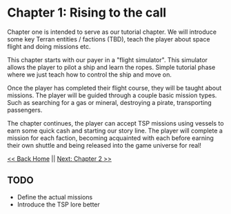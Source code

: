 # Chapter 1: Rising to the call
Chapter one is intended to serve as our tutorial chapter. We will introduce some key Terran entities / factions (TBD), teach the player about space flight and doing missions etc.

This chapter starts with our payer in a "flight simulator". This simulator allows the player to pilot a ship and learn the ropes. Simple tutorial phase where we just teach how to control the ship and move on.

Once the player has completed their flight course, they will be taught about missions. The player will be guided through a couple basic mission types. Such as searching for a gas or mineral, destroying a pirate, transporting passengers.

The chapter continues, the player can accept TSP missions using vessels to earn some quick cash and starting our story line. The player will complete a mission for each faction, becoming acquainted with each before earning their own shuttle and being released into the game universe for real!

[<< Back Home](../README.md) || [Next: Chapter 2 >>](./Chapter2.md)

## TODO
- Define the actual missions
- Introduce the TSP lore better
